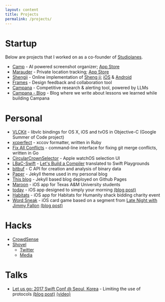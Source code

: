 ```yaml
---
layout: content
title: Projects
permalink: /projects/
---
```


# Startup

Below are projects that I worked on as a co-founder of [Studiolanes](https://www.studiolanes.com).

- [Camp](http://getcamp.xyz) - AI powered screenshot organizer; [App Store](https://apps.apple.com/gb/app/camp-a-scrapbook/id1658539800)
- [Marauder](https://marauder.world) - Private location tracking; [App Store](https://apps.apple.com/us/app/marauder-retrace-your-steps/id6456485422)
- [Shengji](http://shengji.world) - Online implementation of [Sheng ji](https://en.wikipedia.org/wiki/Sheng_ji); [iOS](https://apps.apple.com/us/app/shengji/id6473964274) & [Android](https://play.google.com/store/apps/details?id=com.studiolanes.tractor)
- [Frames](https://frames.studiolanes.com) - Design feedback and collaboration tool
- [Campana](https://getcampana.com) - Competitive research & alerting tool, powered by LLMs
- [Campana - Blog](https://blog.getcampana.com) - Blog where we write about lessons we learned while building Campana

# Personal

- [VLCKit](https://github.com/videolan/vlckit) - libvlc bindings for OS X, iOS and tvOS in Objective-C (Google Summer of Code project)
- [xcperfect](https://github.com/mkchoi212/xcperfect) - xccov formatter, written in Ruby
- [Fix All Conflicts](https://github.com/mkchoi212/fac) - command-line interface for fixing git merge conflicts, written in Go
- [CircularCrownSelector](https://github.com/mkchoi212/CircularCrownSelector) - Apple watchOS selection UI
- [LBaC-Swift](https://github.com/mkchoi212/LBAC-Swift) - [Let's Build a Compiler](https://compilers.iecc.com/crenshaw/) translated to Swift Playgrounds
- [bitbuf](https://github.com/mkchoi212/bitbuf) - C API for creation and analysis of binary data
- [Paper](https://github.com/mkchoi212/paper-jekyll-theme) - Jekyll theme used in my personal blog
- [This blog](https://github.com/mkchoi212/mkchoi212.github.io) - Jekyll based blog deployed on Github Pages
- [Maroon](https://github.com/mkchoi212/Maroon) - iOS app for Texas A&M University students
- [today](https://github.com/mkchoi212/today) - iOS app designed to simply your morning [(blog post)](https://www.deadbeef.me/2016/05/today-app)
- [Habitats](https://github.com/mkchoi212/Habitats) - iOS app for Habitats for Humanity shack bidding charity event
- [Word Sneak](https://github.com/mkchoi212/Wordsneak) - iOS card game based on a segment from [Late Night with Jimmy Fallon](https://www.youtube.com/watch?v=9nBBgD0q6rA) [(blog post)](https://www.deadbeef.me/2016/02/word-sneak)

# Hacks
- [CrowdSense](https://github.com/mkchoi212/crowd_sense)
- [Shovel](https://github.com/muinmomin/vision)
   - [Twitter](https://twitter.com/EEP_TAMU/status/932409691350724608)
   - [Media](http://www.thebatt.com/science-technology/teams-apply-virtual-perspectives-to-practical-problems/article_f6429522-cdb2-11e7-800b-e367e6d55617.html)

# Talks
- [Let us go: 2017 Swift Conf @ Seoul, Korea](https://iosdevkor.github.io/let_us_go_2017_summer_review/) - Limiting the use of protocols [(blog post)](https://www.deadbeef.me/2017/06/first-talk) [(video)](https://news.realm.io/kr/news/understanding-swift-protocol/)


